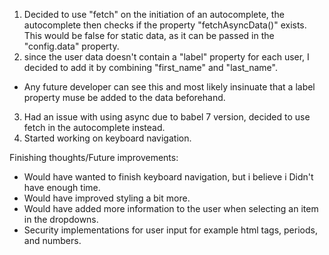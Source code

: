 1. Decided to use "fetch" on the initiation of an autocomplete, the autocomplete then checks if the property
  "fetchAsyncData()" exists. This would be false for static data, as it can be passed in the "config.data" property.
2. since the user data doesn't contain a "label" property for each user, I decided to add it by combining "first_name"
and "last_name".
  * Any future developer can see this and most likely insinuate that a label property muse be added to the data beforehand.
3. Had an issue with using async due to babel 7 version, decided to use fetch in the autocomplete instead.
4. Started working on keyboard navigation.

Finishing thoughts/Future improvements:
* Would have wanted to finish keyboard navigation, but i believe i Didn't have enough time.
* Would have improved styling a bit more.
* Would have added more information to the user when selecting an item in the dropdowns.
* Security implementations for user input for example html tags, periods, and numbers.